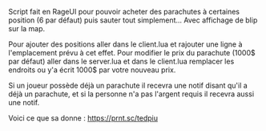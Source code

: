 Script fait en RageUI pour pouvoir acheter des parachutes à certaines position (6 par défaut) puis sauter tout simplement...
Avec affichage de blip sur la map.

Pour ajouter des positions aller dans le client.lua et rajouter une ligne à l'emplacement prévu à cet effet.
Pour modifier le prix du parachute (1000$ par défaut) aller dans le server.lua et dans le client.lua remplacer les endroits ou y'a écrit 1000$ par votre nouveau prix.

Si un joueur possède déjà un parachute il recevra une notif disant qu'il a déjà un parachute, et si la personne n'a pas l'argent requis il recevra aussi une notif.

Voici ce que sa donne : https://prnt.sc/tedpiu